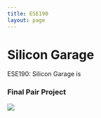 ```yaml
---
title: ESE190
layout: page
---
```


# Silicon Garage

ESE190: Silicon Garage is 

### Final Pair Project
![](https://github.com/susan-z/susan-z.github.io/blob/master/img/ese190%20Cropped.jpg?raw=true)

